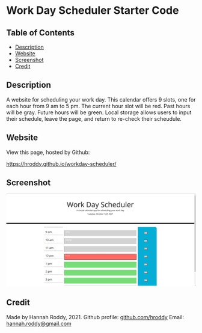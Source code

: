 # Work Day Scheduler Starter Code

## Table of Contents
* [Description](#description)
* [Website](#website)
* [Screenshot](#screenshot)
* [Credit](#credit)
## Description

A website for scheduling your work day. This calendar offers 9 slots, one for each hour from 9 am to 5 pm. The current hour slot will be red. Past hours will be gray. Future hours will be green. Local storage allows users to input their schedule, leave the page, and return to re-check their scheudule.


## Website

View this page, hosted by Github:

https://hroddy.github.io/workday-scheduler/

## Screenshot

![screenshot](./assets/images/screenshot.jpg)

## Credit

Made by Hannah Roddy, 2021.
Github profile: [github.com/hroddy](github.com/hroddy)
Email: hannah.roddy@gmail.com